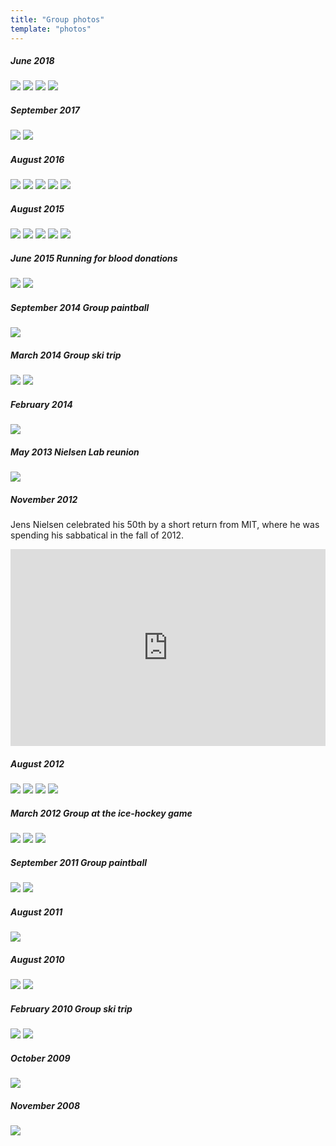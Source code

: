 ```yaml
---
title: "Group photos"
template: "photos"
---
```


##### June 2018
<img src="/img/group_18a.jpg"/>
<img src="/img/group_18b.jpg"/>
<img src="/img/group_18c.jpg"/>
<img src="/img/group_18d.jpg"/>

##### September 2017
<img src="/img/group_17a.jpg"/>
<img src="/img/group_17b.jpg"/>


##### August 2016
<img src="/img/group_16a.jpg"/>
<img src="/img/group_16b.jpg"/>
<img src="/img/group_16c.jpg"/>
<img src="/img/group_16d.jpg"/>
<img src="/img/group_16e.jpg"/>

##### August 2015
<img src="/img/group_15c.jpg"/>
<img src="/img/group_15d.jpg"/>
<img src="/img/group_15e.jpg"/>
<img src="/img/group_15f.jpg"/>
<img src="/img/group_15g.jpg"/>

##### June 2015 Running for blood donations
<img src="/img/group_15a.jpg"/>
<img src="/img/group_15b.jpg"/>

##### September 2014 Group paintball
<img src="/img/group_14d.jpg"/>

##### March 2014 Group ski trip
<img src="/img/group_14b.jpg"/>
<img src="/img/group_14c.jpg"/>

##### February 2014
<img src="/img/group_14a.jpg"/>

##### May 2013 Nielsen Lab reunion
<img src="/img/group_13.jpg"/>

##### November 2012
Jens Nielsen celebrated his 50th by a short return from MIT, where he was spending his sabbatical in the fall of 2012.
<iframe width="100%" height="315" src="https://www.youtube.com/embed/6aZWfaPU2cA?rel=0&amp;showinfo=0" frameborder="0" allow="autoplay; encrypted-media" allowfullscreen></iframe>

##### August 2012
<img src="/img/group_12d.jpg"/>
<img src="/img/group_12e.jpg"/>
<img src="/img/group_12f.jpg"/>
<img src="/img/group_12g.jpg"/>

##### March 2012 Group at the ice-hockey game
<img src="/img/group_12a.jpg"/>
<img src="/img/group_12b.jpg"/>
<img src="/img/group_12c.jpg"/>


##### September 2011 Group paintball
<img src="/img/group_11b.jpg"/>
<img src="/img/group_11c.jpg"/>

##### August 2011
<img src="/img/group_11a.jpg"/>

##### August 2010
<img src="/img/group_10c.jpg"/>
<img src="/img/group_10d.jpg"/>

##### February 2010 Group ski trip
<img src="/img/group_10a.jpg"/>
<img src="/img/group_10b.jpg"/>

##### October 2009
<img src="/img/group_09.jpg"/>

##### November 2008
<img src="/img/group_08.jpg"/>

<br><br>
